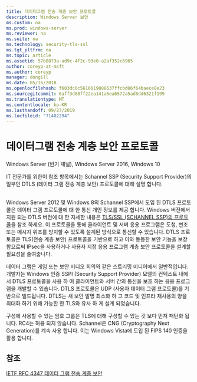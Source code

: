 ```yaml
---
title: 데이터그램 전송 계층 보안 프로토콜
description: Windows Server 보안
ms.custom: na
ms.prod: windows-server
ms.reviewer: na
ms.suite: na
ms.technology: security-tls-ssl
ms.tgt_pltfrm: na
ms.topic: article
ms.assetid: 57b8873a-ad9c-4f2c-93e0-a2af352c6965
author: coreyp-at-msft
ms.author: coreyp
manager: dongill
ms.date: 05/16/2018
ms.openlocfilehash: f603dc0c5616619088537ffcbd06f64baece0e23
ms.sourcegitcommit: 6aff3d88ff22ea141a6ea6572a5ad8dd6321f199
ms.translationtype: MT
ms.contentlocale: ko-KR
ms.lasthandoff: 09/27/2019
ms.locfileid: "71402294"
---
```

# <a name="datagram-transport-layer-security-protocol"></a>데이터그램 전송 계층 보안 프로토콜

Windows Server (반기 채널), Windows Server 2016, Windows 10

IT 전문가를 위한이 참조 항목에서는 Schannel SSP (Security Support Provider)의 일부인 DTLS (데이터 그램 전송 계층 보안) 프로토콜에 대해 설명 합니다.

## <a name="BKMK_DTLS"></a>
Windows Server 2012 및 Windows 8의 Schannel SSP에서 도입 된 DTLS 프로토콜은 데이터 그램 프로토콜에 대 한 통신 개인 정보를 제공 합니다. Windows 버전에서 지원 되는 DTLS 버전에 대 한 자세한 내용은 [TLS/SSL (SCHANNEL SSP)의 프로토콜](https://msdn.microsoft.com/library/windows/desktop/mt808159(v=vs.85).aspx)을 참조 하세요. 이 프로토콜을 통해 클라이언트 및 서버 응용 프로그램은 도청, 변조 또는 메시지 위조를 방지할 수 있도록 설계된 방식으로 통신할 수 있습니다. DTLS 프로토콜은 TLS(전송 계층 보안) 프로토콜을 기반으로 하고 이와 동등한 보안 기능을 보장함으로써 IPsec을 사용하거나 사용자 지정 응용 프로그램 계층 보안 프로토콜을 설계할 필요성을 줄여줍니다.

데이터 그램은 게임 또는 보안 비디오 회의와 같은 스트리밍 미디어에서 일반적입니다. 개발자는 Windows 인증 SSPI (Security Support Provider) 모델의 컨텍스트 내에서 DTLS 프로토콜을 사용 하 여 클라이언트와 서버 간의 통신을 보호 하는 응용 프로그램을 개발할 수 있습니다. DTLS 프로토콜은 UDP (사용자 데이터 그램 프로토콜)를 기반으로 빌드됩니다. DTLS는 새 보안 발명 최소화 하 고 코드 및 인프라 재사용의 양을 최대화 하기 위해 가능한 한 TLS와 유사 하 게 설계 되었습니다.

구성에 사용할 수 있는 암호 그룹은 TLS에 대해 구성할 수 있는 것 보다 먼저 패턴화 됩니다. RC4는 허용 되지 않습니다. Schannel은 CNG (Cryptography Next Generation)를 계속 사용 합니다. 이는 Windows Vista에 도입 된 FIPS 140 인증을 활용 합니다.

## <a name="see-also"></a>참조

[IETF RFC 4347 데이터 그램 전송 계층 보안](http://tools.ietf.org/html/rfc4347)


